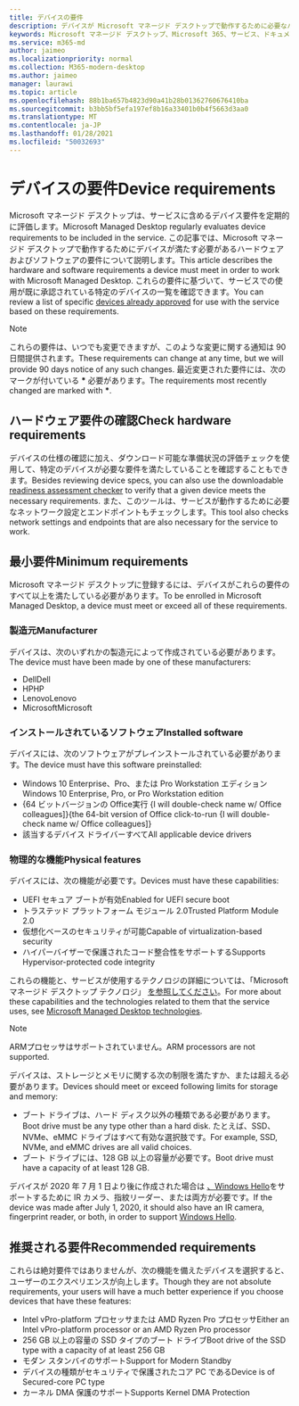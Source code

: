 ```yaml
---
title: デバイスの要件
description: デバイスが Microsoft マネージド デスクトップで動作するために必要なハードウェアおよびソフトウェアの最小要件の概要
keywords: Microsoft マネージド デスクトップ、Microsoft 365、サービス、ドキュメント
ms.service: m365-md
author: jaimeo
ms.localizationpriority: normal
ms.collection: M365-modern-desktop
ms.author: jaimeo
manager: laurawi
ms.topic: article
ms.openlocfilehash: 88b1ba657b4823d90a41b28b01362760676410ba
ms.sourcegitcommit: b3bb5bf5efa197ef8b16a33401b0b4f5663d3aa0
ms.translationtype: MT
ms.contentlocale: ja-JP
ms.lasthandoff: 01/28/2021
ms.locfileid: "50032693"
---
```

# <a name="device-requirements"></a><span data-ttu-id="a8d22-104">デバイスの要件</span><span class="sxs-lookup"><span data-stu-id="a8d22-104">Device requirements</span></span>

<span data-ttu-id="a8d22-105">Microsoft マネージド デスクトップは、サービスに含めるデバイス要件を定期的に評価します。</span><span class="sxs-lookup"><span data-stu-id="a8d22-105">Microsoft Managed Desktop regularly evaluates device requirements to be included in the service.</span></span> <span data-ttu-id="a8d22-106">この記事では、Microsoft マネージド デスクトップで動作するためにデバイスが満たす必要があるハードウェアおよびソフトウェアの要件について説明します。</span><span class="sxs-lookup"><span data-stu-id="a8d22-106">This article describes the hardware and software requirements a device must meet in order to work with Microsoft Managed Desktop.</span></span> <span data-ttu-id="a8d22-107">これらの要件に基づいて、サービス[](device-list.md)での使用が既に承認されている特定のデバイスの一覧を確認できます。</span><span class="sxs-lookup"><span data-stu-id="a8d22-107">You can review a list of specific [devices already approved](device-list.md) for use with the service based on these requirements.</span></span>

> [!NOTE]
> <span data-ttu-id="a8d22-108">これらの要件は、いつでも変更できますが、このような変更に関する通知は 90 日間提供されます。</span><span class="sxs-lookup"><span data-stu-id="a8d22-108">These requirements can change at any time, but we will provide 90 days notice of any such changes.</span></span> <span data-ttu-id="a8d22-109">最近変更された要件には、次のマークが付いている **\*** 必要があります。</span><span class="sxs-lookup"><span data-stu-id="a8d22-109">The requirements most recently changed are marked with **\***.</span></span> 

## <a name="check-hardware-requirements"></a><span data-ttu-id="a8d22-110">ハードウェア要件の確認</span><span class="sxs-lookup"><span data-stu-id="a8d22-110">Check hardware requirements</span></span>

<span data-ttu-id="a8d22-111">デバイスの仕様の確認に加え、ダウンロード可能な準備状況の[](../get-ready/readiness-assessment-downloadable.md)評価チェックを使用して、特定のデバイスが必要な要件を満たしていることを確認することもできます。</span><span class="sxs-lookup"><span data-stu-id="a8d22-111">Besides reviewing device specs, you can also use the downloadable [readiness assessment checker](../get-ready/readiness-assessment-downloadable.md) to verify that a given device meets the necessary requirements.</span></span> <span data-ttu-id="a8d22-112">また、このツールは、サービスが動作するために必要なネットワーク設定とエンドポイントもチェックします。</span><span class="sxs-lookup"><span data-stu-id="a8d22-112">This tool also checks network settings and endpoints that are also necessary for the service to work.</span></span>

## <a name="minimum-requirements"></a><span data-ttu-id="a8d22-113">最小要件</span><span class="sxs-lookup"><span data-stu-id="a8d22-113">Minimum requirements</span></span>

<span data-ttu-id="a8d22-114">Microsoft マネージド デスクトップに登録するには、デバイスがこれらの要件のすべて以上を満たしている必要があります。</span><span class="sxs-lookup"><span data-stu-id="a8d22-114">To be enrolled in Microsoft Managed Desktop, a device must meet or exceed all of these requirements.</span></span>

### <a name="manufacturer"></a><span data-ttu-id="a8d22-115">製造元</span><span class="sxs-lookup"><span data-stu-id="a8d22-115">Manufacturer</span></span>

<span data-ttu-id="a8d22-116">デバイスは、次のいずれかの製造元によって作成されている必要があります。</span><span class="sxs-lookup"><span data-stu-id="a8d22-116">The device must have been made by one of these manufacturers:</span></span>

- <span data-ttu-id="a8d22-117">Dell</span><span class="sxs-lookup"><span data-stu-id="a8d22-117">Dell</span></span>
- <span data-ttu-id="a8d22-118">HP</span><span class="sxs-lookup"><span data-stu-id="a8d22-118">HP</span></span>
- <span data-ttu-id="a8d22-119">Lenovo</span><span class="sxs-lookup"><span data-stu-id="a8d22-119">Lenovo</span></span>
- <span data-ttu-id="a8d22-120">Microsoft</span><span class="sxs-lookup"><span data-stu-id="a8d22-120">Microsoft</span></span>


### <a name="installed-software"></a><span data-ttu-id="a8d22-121">インストールされているソフトウェア</span><span class="sxs-lookup"><span data-stu-id="a8d22-121">Installed software</span></span>

<span data-ttu-id="a8d22-122">デバイスには、次のソフトウェアがプレインストールされている必要があります。</span><span class="sxs-lookup"><span data-stu-id="a8d22-122">The device must have this software preinstalled:</span></span>

- <span data-ttu-id="a8d22-123">Windows 10 Enterprise、Pro、または Pro Workstation エディション</span><span class="sxs-lookup"><span data-stu-id="a8d22-123">Windows 10 Enterprise, Pro, or Pro Workstation edition</span></span>
- <span data-ttu-id="a8d22-124">{64 ビットバージョンの Office実行 {I will double-check name w/ Office colleagues]}</span><span class="sxs-lookup"><span data-stu-id="a8d22-124">{the 64-bit version of Office click-to-run {I will double-check name w/ Office colleagues]}</span></span>
- <span data-ttu-id="a8d22-125">該当するデバイス ドライバーすべて</span><span class="sxs-lookup"><span data-stu-id="a8d22-125">All applicable device drivers</span></span>


### <a name="physical-features"></a><span data-ttu-id="a8d22-126">物理的な機能</span><span class="sxs-lookup"><span data-stu-id="a8d22-126">Physical features</span></span>

<span data-ttu-id="a8d22-127">デバイスには、次の機能が必要です。</span><span class="sxs-lookup"><span data-stu-id="a8d22-127">Devices must have these capabilities:</span></span>

- <span data-ttu-id="a8d22-128">UEFI セキュア ブートが有効</span><span class="sxs-lookup"><span data-stu-id="a8d22-128">Enabled for UEFI secure boot</span></span> 
- <span data-ttu-id="a8d22-129">トラステッド プラットフォーム モジュール 2.0</span><span class="sxs-lookup"><span data-stu-id="a8d22-129">Trusted Platform Module 2.0</span></span> 
- <span data-ttu-id="a8d22-130">仮想化ベースのセキュリティが可能</span><span class="sxs-lookup"><span data-stu-id="a8d22-130">Capable of virtualization-based security</span></span> 
- <span data-ttu-id="a8d22-131">ハイパーバイザーで保護されたコード整合性をサポートする</span><span class="sxs-lookup"><span data-stu-id="a8d22-131">Supports Hypervisor-protected code integrity</span></span> 

<span data-ttu-id="a8d22-132">これらの機能と、サービスが使用するテクノロジの詳細については、「Microsoft マネージド デスクトップ テクノロジ」 [を参照してください](../intro/technologies.md)。</span><span class="sxs-lookup"><span data-stu-id="a8d22-132">For more about these capabilities and the technologies related to them that the service uses, see [Microsoft Managed Desktop technologies](../intro/technologies.md).</span></span>

> [!NOTE]
> <span data-ttu-id="a8d22-133">ARMプロセッサはサポートされていません。</span><span class="sxs-lookup"><span data-stu-id="a8d22-133">ARM processors are not supported.</span></span>

<span data-ttu-id="a8d22-134">デバイスは、ストレージとメモリに関する次の制限を満たすか、または超える必要があります。</span><span class="sxs-lookup"><span data-stu-id="a8d22-134">Devices should meet or exceed following limits for storage and memory:</span></span>

- <span data-ttu-id="a8d22-135">ブート ドライブは、ハード ディスク以外の種類である必要があります。</span><span class="sxs-lookup"><span data-stu-id="a8d22-135">Boot drive must be any type other than a hard disk.</span></span> <span data-ttu-id="a8d22-136">たとえば、SSD、NVMe、eMMC ドライブはすべて有効な選択肢です。</span><span class="sxs-lookup"><span data-stu-id="a8d22-136">For example, SSD, NVMe, and eMMC drives are all valid choices.</span></span>
- <span data-ttu-id="a8d22-137">ブート ドライブには、128 GB 以上の容量が必要です。</span><span class="sxs-lookup"><span data-stu-id="a8d22-137">Boot drive must have a capacity of at least 128 GB.</span></span>

<span data-ttu-id="a8d22-138">デバイスが 2020 年 7 月 1 日より後に作成された場合は [、Windows Hello](https://docs.microsoft.com/windows-hardware/design/device-experiences/windows-hello-enhanced-sign-in-security)をサポートするために IR カメラ、指紋リーダー、または両方が必要です。</span><span class="sxs-lookup"><span data-stu-id="a8d22-138">If the device was made after July 1, 2020, it should also have an IR camera, fingerprint reader, or both, in order to support [Windows Hello](https://docs.microsoft.com/windows-hardware/design/device-experiences/windows-hello-enhanced-sign-in-security).</span></span>

## <a name="recommended-requirements"></a><span data-ttu-id="a8d22-139">推奨される要件</span><span class="sxs-lookup"><span data-stu-id="a8d22-139">Recommended requirements</span></span>

<span data-ttu-id="a8d22-140">これらは絶対要件ではありませんが、次の機能を備えたデバイスを選択すると、ユーザーのエクスペリエンスが向上します。</span><span class="sxs-lookup"><span data-stu-id="a8d22-140">Though they are not absolute requirements, your users will have a much better experience if you choose devices that have these features:</span></span>

- <span data-ttu-id="a8d22-141">Intel vPro-platform プロセッサまたは AMD Ryzen Pro プロセッサ</span><span class="sxs-lookup"><span data-stu-id="a8d22-141">Either an Intel vPro-platform processor or an AMD Ryzen Pro processor</span></span>
- <span data-ttu-id="a8d22-142">256 GB 以上の容量の SSD タイプのブート ドライブ</span><span class="sxs-lookup"><span data-stu-id="a8d22-142">Boot drive of the SSD type with a capacity of at least 256 GB</span></span>
- <span data-ttu-id="a8d22-143">モダン スタンバイのサポート</span><span class="sxs-lookup"><span data-stu-id="a8d22-143">Support for Modern Standby</span></span>
- <span data-ttu-id="a8d22-144">デバイスの種類がセキュリティで保護されたコア PC である</span><span class="sxs-lookup"><span data-stu-id="a8d22-144">Device is of Secured-core PC type</span></span>
- <span data-ttu-id="a8d22-145">カーネル DMA 保護のサポート</span><span class="sxs-lookup"><span data-stu-id="a8d22-145">Supports Kernel DMA Protection</span></span>